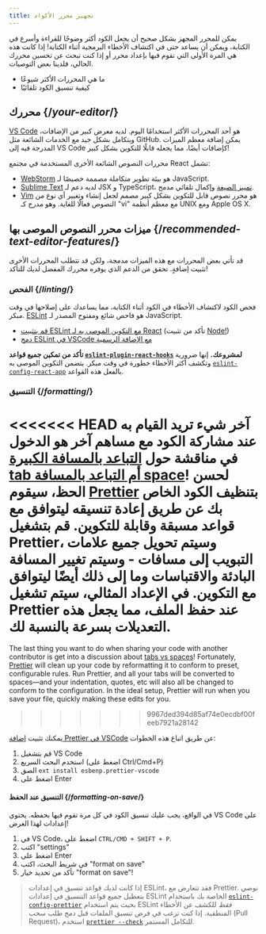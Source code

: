 ```yaml
---
title: تجهيز محرر الأكواد
---
```


<Intro>

يمكن للمحرر المجهز بشكل صحيح أن يجعل الكود أكثر وضوحًا للقراءة وأسرع في الكتابة، ويمكن أن يساعد حتى في اكتشاف الأخطاء البرمجية أثناء الكتابة! إذا كانت هذه هي المرة الأولى التي تقوم فيها بإعداد محرر أو إذا كنت تبحث عن تحسين محررك الحالي، فلدينا بعض التوصيات.

</Intro>

<YouWillLearn>

* ما هي المحررات الأكثر شيوعًا
* كيفية تنسيق الكود تلقائيًا

</YouWillLearn>

## محررك {/*your-editor*/}

[VS Code](https://code.visualstudio.com/) هو أحد المحررات الأكثر استخدامًا اليوم. لديه معرض كبير من الإضافات، ويتكامل بشكل جيد مع الخدمات الشائعة مثل GitHub. يمكن إضافة معظم الميزات المدرجة فيه إلى VS Code كإضافات أيضًا، مما يجعله قابلًا للتكوين بشكل كبير!

محررات النصوص الشائعة الأخرى المستخدمة في مجتمع React تشمل:

* [WebStorm](https://www.jetbrains.com/webstorm/) هو بيئة تطوير متكاملة مصممة خصيصًا لـ JavaScript.
* [Sublime Text](https://www.sublimetext.com/) لديه دعم لـ JSX و TypeScript، [تمييز الصيغة](https://stackoverflow.com/a/70960574/458193) وإكمال تلقائي مدمج.
* [Vim](https://www.vim.org/) هو محرر نصوص قابل للتكوين بشكل كبير مصمم لجعل إنشاء وتغيير أي نوع من النصوص فعالًا للغاية. وهو مدرج كـ "vi" مع معظم أنظمة UNIX ومع Apple OS X.

## ميزات محرر النصوص الموصى بها {/*recommended-text-editor-features*/}

قد تأتي بعض المحررات مع هذه الميزات مدمجة، ولكن قد تتطلب المحررات الأخرى تثبيت إضافةٍ. تحقق من الدعم الذي يوفره محررك المفضل لديك للتأكد!

### الفحص {/*linting*/}

فحص الكود لاكتشاف الأخطاء في الكود أثناء الكتابة، مما يساعدك على إصلاحها في وقت مبكر. 
[ESLint](https://eslint.org/) هو فاحص شائع ومفتوح المصدر لـ JavaScript.

* [قم بتثبيت ESLint مع التكوين الموصى به لـ React](https://www.npmjs.com/package/eslint-config-react-app) (تأكد من تثبيت [Node!](https://nodejs.org/en/download/current/))
* [دمج ESLint في VSCode مع الإضافة الرسمية](https://marketplace.visualstudio.com/items?itemName=dbaeumer.vscode-eslint)

**تأكد من تمكين جميع قواعد [`eslint-plugin-react-hooks`](https://www.npmjs.com/package/eslint-plugin-react-hooks) لمشروعك.** إنها ضرورية وتكشف أكثر الأخطاء خطورة في وقت مبكر. يتضمن التكوين الموصى به [`eslint-config-react-app`](https://www.npmjs.com/package/eslint-config-react-app) بالفعل هذه القواعد.

### التنسيق {/*formatting*/}

<<<<<<< HEAD
آخر شيء تريد القيام به عند مشاركة الكود مع مساهم آخر هو الدخول في مناقشة حول [التباعد بالمسافة الكبيرة tab أم التباعد بالمسافة space](https://www.google.com/search?q=tabs+vs+spaces)! لحسن الحظ، سيقوم [Prettier](https://prettier.io/) بتنظيف الكود الخاص بك عن طريق إعادة تنسيقه ليتوافق مع قواعد مسبقة وقابلة للتكوين. قم بتشغيل Prettier، وسيتم تحويل جميع علامات التبويب إلى مسافات - وسيتم تغيير المسافة البادئة والاقتباسات وما إلى ذلك أيضًا ليتوافق مع التكوين. في الإعداد المثالي، سيتم تشغيل Prettier عند حفظ الملف، مما يجعل هذه التعديلات بسرعة بالنسبة لك.
=======
The last thing you want to do when sharing your code with another contributor is get into a discussion about [tabs vs spaces](https://www.google.com/search?q=tabs+vs+spaces)! Fortunately, [Prettier](https://prettier.io/) will clean up your code by reformatting it to conform to preset, configurable rules. Run Prettier, and all your tabs will be converted to spaces—and your indentation, quotes, etc will also all be changed to conform to the configuration. In the ideal setup, Prettier will run when you save your file, quickly making these edits for you.
>>>>>>> 9967ded394d85af74e0ecdbf00feeb7921a28142

يمكنك تثبيت [إضافة Prettier في VSCode](https://marketplace.visualstudio.com/items?itemName=esbenp.prettier-vscode) عن طريق اتباع هذه الخطوات:

1. قم بتشغيل VS Code
2. استخدم البحث السريع (اضغط على Ctrl/Cmd+P)
3. الصق `ext install esbenp.prettier-vscode`
4. اضغط على Enter

#### التنسيق عند الحفظ {/*formatting-on-save*/}

في الواقع، يجب عليك تنسيق الكود في كل مرة تقوم فيها بحفظه. يحتوي VS Code على إعدادات لهذا الغرض!

1. في VS Code، اضغط على `CTRL/CMD + SHIFT + P`.
2. اكتب "settings"
3. اضغط على Enter
4. في شريط البحث، اكتب "format on save"
5. تأكد من تحديد خيار "format on save"!

> إذا كانت لديك قواعد تنسيق في إعدادات ESLint، فقد تتعارض مع Prettier. نوصي بتعطيل جميع قواعد التنسيق في إعدادات ESLint الخاصة بك باستخدام [`eslint-config-prettier`](https://github.com/prettier/eslint-config-prettier) بحيث يتم استخدام ESLint *فقط* للكشف عن الأخطاء المنطقية. إذا كنت ترغب في فرض تنسيق الملفات قبل دمج طلب سحب (Pull Request)، استخدم [`prettier --check`](https://prettier.io/docs/en/cli.html#--check) للتكامل المستمر.

